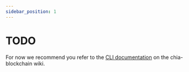 ```yaml
---
sidebar_position: 1
---
```


# TODO
For now we recommend you refer to the [CLI documentation](https://github.com/Chia-Network/chia-blockchain/wiki/CLI-Commands-Reference) on the chia-blockchain wiki.
